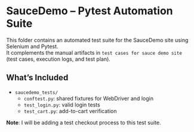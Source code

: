 # SauceDemo – Pytest Automation Suite

This folder contains an automated test suite for the SauceDemo site using Selenium and Pytest.  
It complements the manual artifacts in `test cases for sauce demo site` (test cases, execution logs, and test plan).

## What’s Included
- `saucedemo_tests/`
  - `conftest.py`: shared fixtures for WebDriver and login
  - `test_login.py`: valid login tests
  - `test_cart.py`: add-to-cart verification

**Note**: I will be adding a test checkout process to this test suite.
